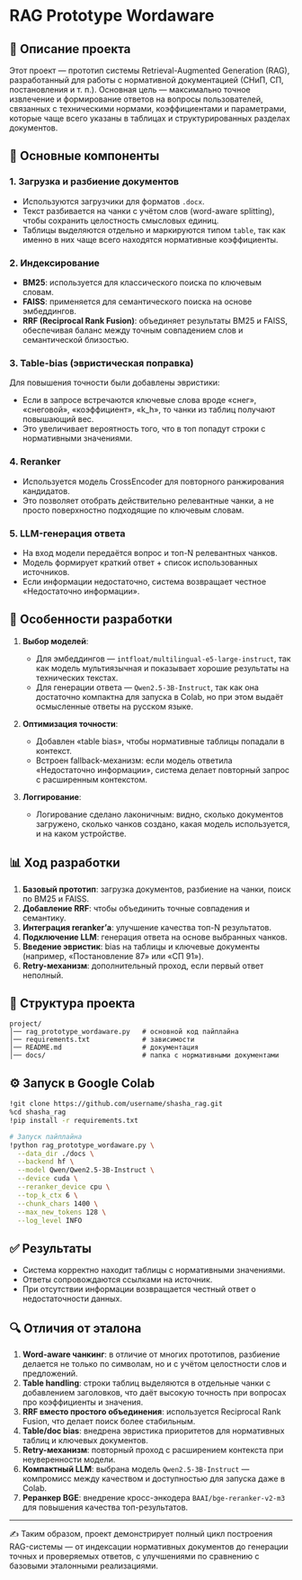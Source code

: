 # RAG Prototype Wordaware

## 📌 Описание проекта
Этот проект — прототип системы Retrieval-Augmented Generation (RAG), разработанный для работы с нормативной документацией (СНиП, СП, постановления и т. п.). Основная цель — максимально точное извлечение и формирование ответов на вопросы пользователей, связанных с техническими нормами, коэффициентами и параметрами, которые чаще всего указаны в таблицах и структурированных разделах документов.

## 🔑 Основные компоненты

### 1. **Загрузка и разбиение документов**
- Используются загрузчики для форматов `.docx`.
- Текст разбивается на чанки с учётом слов (word-aware splitting), чтобы сохранить целостность смысловых единиц.
- Таблицы выделяются отдельно и маркируются типом `table`, так как именно в них чаще всего находятся нормативные коэффициенты.

### 2. **Индексирование**
- **BM25**: используется для классического поиска по ключевым словам.
- **FAISS**: применяется для семантического поиска на основе эмбеддингов.
- **RRF (Reciprocal Rank Fusion)**: объединяет результаты BM25 и FAISS, обеспечивая баланс между точным совпадением слов и семантической близостью.

### 3. **Table-bias (эвристическая поправка)**
Для повышения точности были добавлены эвристики:
- Если в запросе встречаются ключевые слова вроде «снег», «снеговой», «коэффициент», «k_h», то чанки из таблиц получают повышающий вес.
- Это увеличивает вероятность того, что в топ попадут строки с нормативными значениями.

### 4. **Reranker**
- Используется модель CrossEncoder для повторного ранжирования кандидатов.
- Это позволяет отобрать действительно релевантные чанки, а не просто поверхностно подходящие по ключевым словам.

### 5. **LLM-генерация ответа**
- На вход модели передаётся вопрос и топ-N релевантных чанков.
- Модель формирует краткий ответ + список использованных источников.
- Если информации недостаточно, система возвращает честное «Недостаточно информации».

## 🚀 Особенности разработки

1. **Выбор моделей**:
   - Для эмбеддингов — `intfloat/multilingual-e5-large-instruct`, так как модель мультиязычная и показывает хорошие результаты на технических текстах.
   - Для генерации ответа — `Qwen2.5-3B-Instruct`, так как она достаточно компактна для запуска в Colab, но при этом выдаёт осмысленные ответы на русском языке.

2. **Оптимизация точности**:
   - Добавлен «table bias», чтобы нормативные таблицы попадали в контекст.
   - Встроен fallback-механизм: если модель ответила «Недостаточно информации», система делает повторный запрос с расширенным контекстом.

3. **Логгирование**:
   - Логирование сделано лаконичным: видно, сколько документов загружено, сколько чанков создано, какая модель используется, и на каком устройстве.

## 📊 Ход разработки

1. **Базовый прототип**: загрузка документов, разбиение на чанки, поиск по BM25 и FAISS.
2. **Добавление RRF**: чтобы объединить точные совпадения и семантику.
3. **Интеграция reranker’а**: улучшение качества топ-N результатов.
4. **Подключение LLM**: генерация ответа на основе выбранных чанков.
5. **Введение эвристик**: bias на таблицы и ключевые документы (например, «Постановление 87» или «СП 91»).
6. **Retry-механизм**: дополнительный проход, если первый ответ неполный.

## 📂 Структура проекта
```
project/
│── rag_prototype_wordaware.py   # основной код пайплайна
│── requirements.txt             # зависимости
│── README.md                    # документация
│── docs/                        # папка с нормативными документами
```

## ⚙️ Запуск в Google Colab
```bash
!git clone https://github.com/username/shasha_rag.git
%cd shasha_rag
!pip install -r requirements.txt

# Запуск пайплайна
!python rag_prototype_wordaware.py \
  --data_dir ./docs \
  --backend hf \
  --model Qwen/Qwen2.5-3B-Instruct \
  --device cuda \
  --reranker_device cpu \
  --top_k_ctx 6 \
  --chunk_chars 1400 \
  --max_new_tokens 128 \
  --log_level INFO
```

## ✅ Результаты
- Система корректно находит таблицы с нормативными значениями.
- Ответы сопровождаются ссылками на источник.
- При отсутствии информации возвращается честный ответ о недостаточности данных.

## 🔍 Отличия от эталона

1. **Word-aware чанкинг**: в отличие от многих прототипов, разбиение делается не только по символам, но и с учётом целостности слов и предложений.
2. **Table handling**: строки таблиц выделяются в отдельные чанки с добавлением заголовков, что даёт высокую точность при вопросах про коэффициенты и значения.
3. **RRF вместо простого объединения**: используется Reciprocal Rank Fusion, что делает поиск более стабильным.
4. **Table/doc bias**: внедрена эвристика приоритетов для нормативных таблиц и ключевых документов.
5. **Retry-механизм**: повторный проход с расширением контекста при неуверенности модели.
6. **Компактный LLM**: выбрана модель `Qwen2.5-3B-Instruct` — компромисс между качеством и доступностью для запуска даже в Colab.
7. **Реранкер BGE**: внедрение кросс-энкодера `BAAI/bge-reranker-v2-m3` для повышения качества топ-результатов.

---
✍️ Таким образом, проект демонстрирует полный цикл построения RAG-системы — от индексации нормативных документов до генерации точных и проверяемых ответов, с улучшениями по сравнению с базовыми эталонными реализациями.
